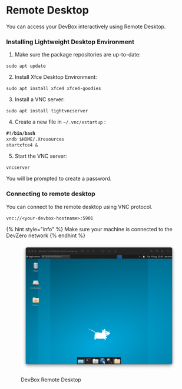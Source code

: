 # Remote Desktop

You can access your DevBox interactively using Remote Desktop.

### Installing Lightweight Desktop Environment

1. Make sure the package repositories are up-to-date:

```
sudo apt update
```

2. Install Xfce Desktop Environment:

```
sudo apt install xfce4 xfce4-goodies
```

3. Install a VNC server:

```
sudo apt install tightvncserver
```

4. Create a new file in `~/.vnc/xstartup` :

<pre><code><strong>#!/bin/bash
</strong>xrdb $HOME/.Xresources
startxfce4 &#x26;
</code></pre>

5. Start the VNC server:

```
vncserver
```

You will be prompted to create a password.

### Connecting to remote desktop

You can connect to the remote desktop using VNC protocol.

```
vnc://<your-devbox-hostname>:5901
```

{% hint style="info" %}
Make sure your machine is connected to the DevZero network
{% endhint %}

<figure><img src="../.gitbook/assets/Screenshot 2024-08-06 at 13.04.47.png" alt=""><figcaption><p>DevBox Remote Desktop</p></figcaption></figure>
